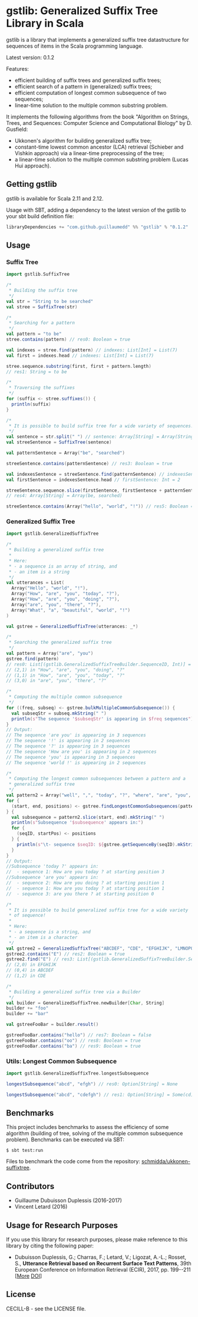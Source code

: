 # gstlib: Generalized Suffix Tree Library in Scala #

gstlib  is  a   library  that  implements  a   generalized  suffix  tree
datastructure for sequences of items in the Scala programming language.

Latest version: 0.1.2

Features:

- efficient building of suffix trees and generalized suffix trees;
- efficient search of a pattern in (generalized) suffix trees;
- efficient computation of longest common subsequence of two sequences;
- linear-time solution to the multiple common substring problem.

It  implements the  following  algorithms from  the  book "Algorithm  on
Strings,  Trees,  and  Sequences:  Computer  Science  and  Computational
Biology" by D. Gusfield:

- Ukkonen's algorithm for building generalized suffix tree;
- constant-time  lowest common  ancestor (LCA)  retrieval (Schieber  and
  Vishkin approach) via a linear-time preprocessing of the tree;
- a linear-time solution to the multiple common substring problem (Lucas
  Hui approach).

## Getting gstlib ##

gstlib is available for Scala 2.11 and 2.12.

Usage with SBT, adding a dependency  to the latest version of the gstlib
to your sbt build definition file:

```scala
libraryDependencies += "com.github.guillaumedd" %% "gstlib" % "0.1.2"
```

## Usage ##

### Suffix Tree ###

```scala
import gstlib.SuffixTree

/*
 * Building the suffix tree
 */
val str = "String to be searched"
val stree = SuffixTree(str)

/*
 * Searching for a pattern
 */
val pattern = "to be"
stree.contains(pattern) // res0: Boolean = true

val indexes = stree.find(pattern) // indexes: List[Int] = List(7)
val first = indexes.head // indexes: List[Int] = List(7)

stree.sequence.substring(first, first + pattern.length)
// res1: String = to be

/*
 * Traversing the suffixes
 */
for (suffix <- stree.suffixes()) {
  println(suffix)
}

/*
 * It is possible to build suffix tree for a wide variety of sequences!
 */
val sentence = str.split(" ") // sentence: Array[String] = Array(String, to, be, searched)
val streeSentence = SuffixTree(sentence)

val patternSentence = Array("be", "searched")

streeSentence.contains(patternSentence) // res3: Boolean = true

val indexesSentence = streeSentence.find(patternSentence) // indexesSentence: List[Int] = List(2)
val firstSentence = indexesSentence.head // firstSentence: Int = 2

streeSentence.sequence.slice(firstSentence, firstSentence + patternSentence.length)
// res4: Array[String] = Array(be, searched)

streeSentence.contains(Array("hello", "world", "!")) // res5: Boolean = false
```

### Generalized Suffix Tree ###

```scala
import gstlib.GeneralizedSuffixTree

/*
 * Building a generalized suffix tree
 *
 * Here:
 * - a sequence is an array of string, and
 * - an item is a string
 */
val utterances = List(
  Array("Hello", "world", "!"),
  Array("How", "are", "you", "today", "?"),
  Array("How", "are", "you", "doing", "?"),
  Array("are", "you", "there", "?"),
  Array("What", "a", "beautiful", "world", "!")
)

val gstree = GeneralizedSuffixTree(utterances: _*)

/*
 * Searching the generalized suffix tree
 */
val pattern = Array("are", "you")
gstree.find(pattern)
// res0: List[(gstlib.GeneralizedSuffixTreeBuilder.SequenceID, Int)] = List((2,1), (1,1), (3,0))
// (2,1) in "How", "are", "you", "doing", "?"
// (1,1) in "How", "are", "you", "today", "?"
// (3,0) in "are", "you", "there", "?"

/*
 * Computing the multiple common subsequence
 */
for ((freq, subseq) <- gstree.bulkMultipleCommonSubsequence()) {
  val subseqStr = subseq.mkString(" ")
  println(s"The sequence '$subseqStr' is appearing in $freq sequences")
}
// Output:
// The sequence 'are you' is appearing in 3 sequences
// The sequence '!' is appearing in 2 sequences
// The sequence '?' is appearing in 3 sequences
// The sequence 'How are you' is appearing in 2 sequences
// The sequence 'you' is appearing in 3 sequences
// The sequence 'world !' is appearing in 2 sequences

/*
 * Computing the longest common subsequences between a pattern and a
 * generalized suffix tree
 */
val pattern2 = Array("well", ",", "today", "?", "where", "are", "you", "?")
for {
  (start, end, positions) <- gstree.findLongestCommonSubsequences(pattern2)
} {
  val subsequence = pattern2.slice(start, end).mkString(" ")
  println(s"Subsequence '$subsequence' appears in:")
  for {
    (seqID, startPos) <- positions
  } {
    println(s"\t- sequence $seqID: ${gstree.getSequenceBy(seqID).mkString(" ")} at starting position $startPos")
  }
}
// Output:
//Subsequence 'today ?' appears in:
//	- sequence 1: How are you today ? at starting position 3
//Subsequence 'are you' appears in:
//	- sequence 2: How are you doing ? at starting position 1
//	- sequence 1: How are you today ? at starting position 1
//	- sequence 3: are you there ? at starting position 0

/*
 * It is possible to build generalized suffix tree for a wide variety
 * of sequence!
 *
 * Here:
 * - a sequence is a string, and
 * - an item is a character
 */
val gstree2 = GeneralizedSuffixTree("ABCDEF", "CDE", "EFGHIJK", "LMNOPQRST", "STUVWXYZ")
gstree2.contains("E") // res2: Boolean = true
gstree2.find("E") // res3: List[(gstlib.GeneralizedSuffixTreeBuilder.SequenceID, Int)] = List((2,0), (0,4), (1,2))
// (2,0) in EFGHIJK
// (0,4) in ABCDEF
// (1,2) in CDE

/*
 * Building a generalized suffix tree via a Builder
 */
val builder = GeneralizedSuffixTree.newBuilder[Char, String]
builder += "foo"
builder += "bar"

val gstreeFooBar = builder.result()

gstreeFooBar.contains("hello") // res7: Boolean = false
gstreeFooBar.contains("oo") // res8: Boolean = true
gstreeFooBar.contains("ba") // res9: Boolean = true
```

### Utils: Longest Common Subsequence ###

```scala
import gstlib.GeneralizedSuffixTree.longestSubsequence

longestSubsequence("abcd", "efgh") // res0: Option[String] = None

longestSubsequence("abcd", "cdefgh") // res1: Option[String] = Some(cd)
```

## Benchmarks ##

This  project  includes benchmarks  to  assess  the efficiency  of  some
algorithm (building of tree, solving  of the multiple common subsequence
problem). Benchmarks can be executed via SBT:

	$ sbt test:run

Files to benchmark the code come from the repository:
[schmidda/ukkonen-suffixtree](https://github.com/schmidda/ukkonen-suffixtree).

## Contributors ##

- Guillaume Dubuisson Duplessis (2016-2017)
- Vincent Letard (2016)

## Usage for Research Purposes ##

If you use this library for  research purposes, please make reference to
this library by citing the following paper:
- Dubuisson Duplessis, G.; Charras, F.; Letard, V.; Ligozat, A.-L.; Rosset, S., **Utterance Retrieval based on Recurrent Surface Text Patterns**, 39th European Conference on Information Retrieval (ECIR), 2017, pp. 199--211 \[[More](https://hal.archives-ouvertes.fr/hal-01436052) [DOI](https://dx.doi.org/10.1007/978-3-319-56608-5_16)\]

## License ##

CECILL-B - see the LICENSE file.

